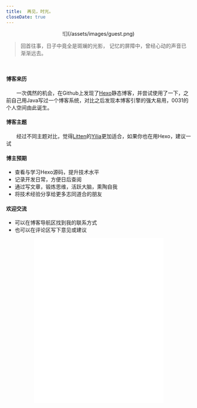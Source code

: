 ```yaml
---
title:  再见，时光。
closeDate: true
---
```

<div align="center">![](/assets/images/guest.png)</div>

>	回首往事，日子中竟全是斑斓的光影，
	记忆的屏障中，曾经心动的声音已渐渐远去。

<br/>

#### 博客来历

&emsp;&emsp;一次偶然的机会，在Github上发现了[Hexo]静态博客，并尝试使用了一下，之前自己用Java写过一个博客系统，对比之后发现本博客引擎的强大易用，0031的个人空间由此诞生。

#### 博客主题

&emsp;&emsp;经过不同主题对比，觉得[Litten]的[Yilia]更加适合，如果你也在用Hexo，建议一试

#### 博主预期

- 查看与学习Hexo源码，提升技术水平
- 记录开发日常，方便日后查阅
- 通过写文章，锻炼思维，活跃大脑，熏陶自我
- 将技术经验分享给更多志同道合的朋友

#### 欢迎交流
- 可以在博客导航区找到我的联系方式
- 也可以在评论区写下意见或建议

<div align="center">
	<iframe frameborder="no" border="0" marginwidth="0" marginheight="0" width=70% height=450 src="//music.163.com/outchain/player?type=0&id=551610192&auto=0&height=430"></iframe>
</div>

  [Hexo]: https://hexo.io
  [Litten]: https://github.com/litten
  [Yilia]: https://github.com/litten/hexo-theme-yilia